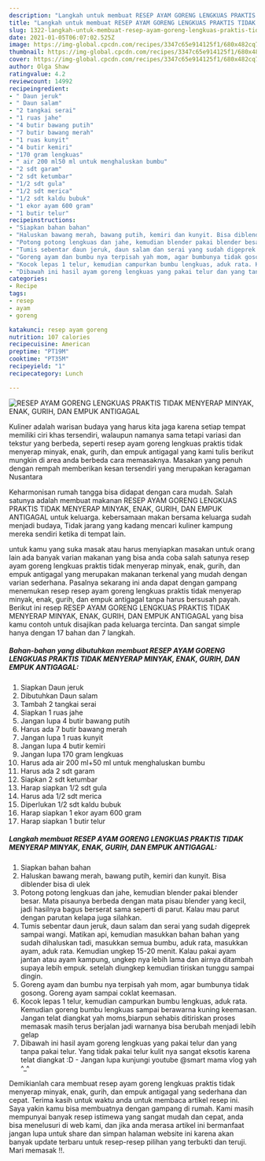```yaml
---
description: "Langkah untuk membuat RESEP AYAM GORENG LENGKUAS PRAKTIS TIDAK MENYERAP MINYAK, ENAK, GURIH, DAN EMPUK ANTIGAGAL Sempurna"
title: "Langkah untuk membuat RESEP AYAM GORENG LENGKUAS PRAKTIS TIDAK MENYERAP MINYAK, ENAK, GURIH, DAN EMPUK ANTIGAGAL Sempurna"
slug: 1322-langkah-untuk-membuat-resep-ayam-goreng-lengkuas-praktis-tidak-menyerap-minyak-enak-gurih-dan-empuk-antigagal-sempurna
date: 2021-01-05T06:07:02.525Z
image: https://img-global.cpcdn.com/recipes/3347c65e914125f1/680x482cq70/resep-ayam-goreng-lengkuas-praktis-tidak-menyerap-minyak-enak-gurih-dan-empuk-antigagal-foto-resep-utama.jpg
thumbnail: https://img-global.cpcdn.com/recipes/3347c65e914125f1/680x482cq70/resep-ayam-goreng-lengkuas-praktis-tidak-menyerap-minyak-enak-gurih-dan-empuk-antigagal-foto-resep-utama.jpg
cover: https://img-global.cpcdn.com/recipes/3347c65e914125f1/680x482cq70/resep-ayam-goreng-lengkuas-praktis-tidak-menyerap-minyak-enak-gurih-dan-empuk-antigagal-foto-resep-utama.jpg
author: Olga Shaw
ratingvalue: 4.2
reviewcount: 14992
recipeingredient:
- " Daun jeruk"
- " Daun salam"
- "2 tangkai serai"
- "1 ruas jahe"
- "4 butir bawang putih"
- "7 butir bawang merah"
- "1 ruas kunyit"
- "4 butir kemiri"
- "170 gram lengkuas"
- " air 200 ml50 ml untuk menghaluskan bumbu"
- "2 sdt garam"
- "2 sdt ketumbar"
- "1/2 sdt gula"
- "1/2 sdt merica"
- "1/2 sdt kaldu bubuk"
- "1 ekor ayam 600 gram"
- "1 butir telur"
recipeinstructions:
- "Siapkan bahan bahan"
- "Haluskan bawang merah, bawang putih, kemiri dan kunyit. Bisa diblender bisa di ulek"
- "Potong potong lengkuas dan jahe, kemudian blender pakai blender besar. Mata pisaunya berbeda dengan mata pisau blender yang kecil, jadi hasilnya bagus berserat sama seperti di parut. Kalau mau parut dengan parutan kelapa juga silahkan."
- "Tumis sebentar daun jeruk, daun salam dan serai yang sudah digeprek sampai wangi. Matikan api, kemudian masukkan bahan bahan yang sudah dihaluskan tadi, masukkan semua bumbu, aduk rata, masukkan ayam, aduk rata. Kemudian ungkep 15-20 menit. Kalau pakai ayam jantan atau ayam kampung, ungkep nya lebih lama dan airnya ditambah supaya lebih empuk. setelah diungkep kemudian tiriskan tunggu sampai dingin."
- "Goreng ayam dan bumbu nya terpisah yah mom, agar bumbunya tidak gosong. Goreng ayam sampai coklat keemasan."
- "Kocok lepas 1 telur, kemudian campurkan bumbu lengkuas, aduk rata. Kemudian goreng bumbu lengkuas sampai berawarna kuning keemasan. Jangan telat diangkat yah moms,biarpun sehabis ditiriskan proses memasak masih terus berjalan jadi warnanya bisa berubah menjadi lebih gelap"
- "Dibawah ini hasil ayam goreng lengkuas yang pakai telur dan yang tanpa pakai telur. Yang tidak pakai telur kulit nya sangat eksotis karena telat diangkat :D  Jangan lupa kunjungi youtube @smart mama vlog yah ^_^"
categories:
- Recipe
tags:
- resep
- ayam
- goreng

katakunci: resep ayam goreng 
nutrition: 107 calories
recipecuisine: American
preptime: "PT19M"
cooktime: "PT35M"
recipeyield: "1"
recipecategory: Lunch

---
```



![RESEP AYAM GORENG LENGKUAS PRAKTIS TIDAK MENYERAP MINYAK, ENAK, GURIH, DAN EMPUK ANTIGAGAL](https://img-global.cpcdn.com/recipes/3347c65e914125f1/680x482cq70/resep-ayam-goreng-lengkuas-praktis-tidak-menyerap-minyak-enak-gurih-dan-empuk-antigagal-foto-resep-utama.jpg)

Kuliner adalah warisan budaya yang harus kita jaga karena setiap tempat memiliki ciri khas tersendiri, walaupun namanya sama tetapi variasi dan tekstur yang berbeda, seperti resep ayam goreng lengkuas praktis tidak menyerap minyak, enak, gurih, dan empuk antigagal yang kami tulis berikut mungkin di area anda berbeda cara memasaknya. Masakan yang penuh dengan rempah memberikan kesan tersendiri yang merupakan keragaman Nusantara



Keharmonisan rumah tangga bisa didapat dengan cara mudah. Salah satunya adalah membuat makanan RESEP AYAM GORENG LENGKUAS PRAKTIS TIDAK MENYERAP MINYAK, ENAK, GURIH, DAN EMPUK ANTIGAGAL untuk keluarga. kebersamaan makan bersama keluarga sudah menjadi budaya, Tidak jarang yang kadang mencari kuliner kampung mereka sendiri ketika di tempat lain.

untuk kamu yang suka masak atau harus menyiapkan masakan untuk orang lain ada banyak varian makanan yang bisa anda coba salah satunya resep ayam goreng lengkuas praktis tidak menyerap minyak, enak, gurih, dan empuk antigagal yang merupakan makanan terkenal yang mudah dengan varian sederhana. Pasalnya sekarang ini anda dapat dengan gampang menemukan resep resep ayam goreng lengkuas praktis tidak menyerap minyak, enak, gurih, dan empuk antigagal tanpa harus bersusah payah.
Berikut ini resep RESEP AYAM GORENG LENGKUAS PRAKTIS TIDAK MENYERAP MINYAK, ENAK, GURIH, DAN EMPUK ANTIGAGAL yang bisa kamu contoh untuk disajikan pada keluarga tercinta. Dan sangat simple hanya dengan 17 bahan dan 7 langkah.


<!--inarticleads1-->

##### Bahan-bahan yang dibutuhkan membuat RESEP AYAM GORENG LENGKUAS PRAKTIS TIDAK MENYERAP MINYAK, ENAK, GURIH, DAN EMPUK ANTIGAGAL:

1. Siapkan  Daun jeruk
1. Dibutuhkan  Daun salam
1. Tambah 2 tangkai serai
1. Siapkan 1 ruas jahe
1. Jangan lupa 4 butir bawang putih
1. Harus ada 7 butir bawang merah
1. Jangan lupa 1 ruas kunyit
1. Jangan lupa 4 butir kemiri
1. Jangan lupa 170 gram lengkuas
1. Harus ada  air 200 ml+50 ml untuk menghaluskan bumbu
1. Harus ada 2 sdt garam
1. Siapkan 2 sdt ketumbar
1. Harap siapkan 1/2 sdt gula
1. Harus ada 1/2 sdt merica
1. Diperlukan 1/2 sdt kaldu bubuk
1. Harap siapkan 1 ekor ayam 600 gram
1. Harap siapkan 1 butir telur




<!--inarticleads2-->

##### Langkah membuat  RESEP AYAM GORENG LENGKUAS PRAKTIS TIDAK MENYERAP MINYAK, ENAK, GURIH, DAN EMPUK ANTIGAGAL:

1. Siapkan bahan bahan
1. Haluskan bawang merah, bawang putih, kemiri dan kunyit. Bisa diblender bisa di ulek
1. Potong potong lengkuas dan jahe, kemudian blender pakai blender besar. Mata pisaunya berbeda dengan mata pisau blender yang kecil, jadi hasilnya bagus berserat sama seperti di parut. Kalau mau parut dengan parutan kelapa juga silahkan.
1. Tumis sebentar daun jeruk, daun salam dan serai yang sudah digeprek sampai wangi. Matikan api, kemudian masukkan bahan bahan yang sudah dihaluskan tadi, masukkan semua bumbu, aduk rata, masukkan ayam, aduk rata. Kemudian ungkep 15-20 menit. Kalau pakai ayam jantan atau ayam kampung, ungkep nya lebih lama dan airnya ditambah supaya lebih empuk. setelah diungkep kemudian tiriskan tunggu sampai dingin.
1. Goreng ayam dan bumbu nya terpisah yah mom, agar bumbunya tidak gosong. Goreng ayam sampai coklat keemasan.
1. Kocok lepas 1 telur, kemudian campurkan bumbu lengkuas, aduk rata. Kemudian goreng bumbu lengkuas sampai berawarna kuning keemasan. Jangan telat diangkat yah moms,biarpun sehabis ditiriskan proses memasak masih terus berjalan jadi warnanya bisa berubah menjadi lebih gelap
1. Dibawah ini hasil ayam goreng lengkuas yang pakai telur dan yang tanpa pakai telur. Yang tidak pakai telur kulit nya sangat eksotis karena telat diangkat :D  - Jangan lupa kunjungi youtube @smart mama vlog yah ^_^




Demikianlah cara membuat resep ayam goreng lengkuas praktis tidak menyerap minyak, enak, gurih, dan empuk antigagal yang sederhana dan cepat. Terima kasih untuk waktu anda untuk membaca artikel resep ini. Saya yakin kamu bisa membuatnya dengan gampang di rumah. Kami masih mempunyai banyak resep istimewa yang sangat mudah dan cepat, anda bisa menelusuri di web kami, dan jika anda merasa artikel ini bermanfaat jangan lupa untuk share dan simpan halaman website ini karena akan banyak update terbaru untuk resep-resep pilihan yang terbukti dan teruji. Mari memasak !!. 
